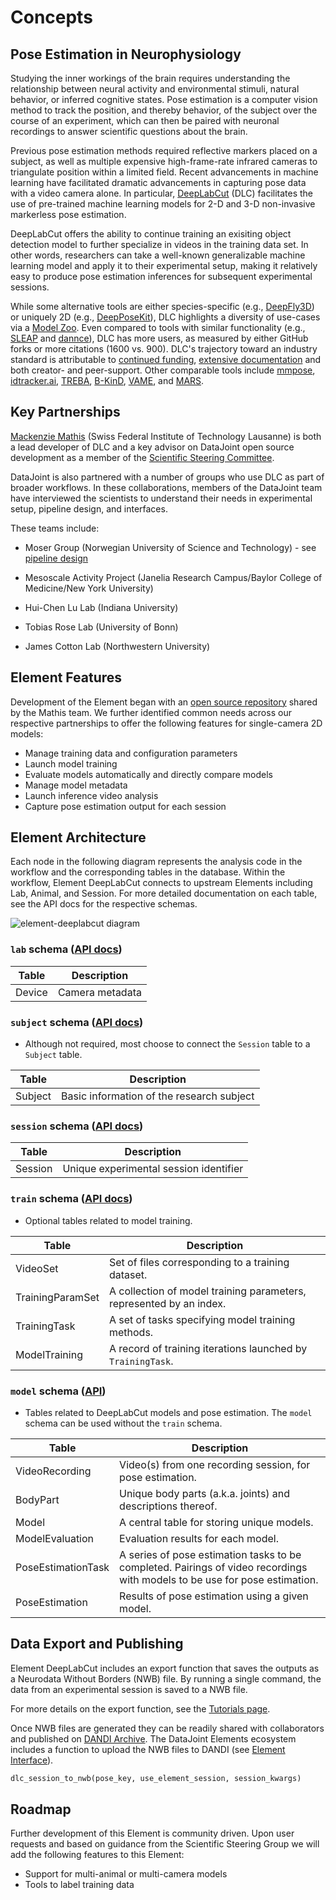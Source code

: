 # Concepts

## Pose Estimation in Neurophysiology

Studying the inner workings of the brain requires understanding the relationship between
neural activity and environmental stimuli, natural behavior, or inferred cognitive
states. Pose estimation is a computer vision method to track the position, and thereby
behavior, of the subject over the course of an experiment, which can then be paired with
neuronal recordings to answer scientific questions about the brain.

Previous pose estimation methods required reflective markers placed on a subject, as
well as multiple expensive high-frame-rate infrared cameras to triangulate position
within a limited field. Recent advancements in machine learning have facilitated
dramatic advancements in capturing pose data with a video camera alone. In particular,
[DeepLabCut](http://deeplabcut.org/) (DLC) facilitates the use of pre-trained machine 
learning models for 2-D and
3-D non-invasive markerless pose estimation. 

DeepLabCut offers the ability to continue training an exisiting object detection model 
to further specialize in videos in the training data set. In other words, researchers
can take a well-known generalizable machine learning model and apply it to their 
experimental setup, making it relatively easy to produce pose estimation inferences 
for subsequent experimental sessions.

While some alternative tools are either species-specific (e.g.,
[DeepFly3D](https://github.com/NeLy-EPFL/DeepFly3D)) or uniquely 2D (e.g.,
[DeepPoseKit](https://github.com/jgraving/DeepPoseKit)), DLC highlights a diversity of
use-cases via a [Model Zoo](http://www.mackenziemathislab.org/dlc-modelzoo). Even
compared to tools with similar functionality (e.g.,
[SLEAP](https://github.com/murthylab/sleap) and
[dannce](https://github.com/spoonsso/dannce)), DLC has more users, as measured by either
GitHub forks or more citations (1600 vs. 900). DLC's trajectory toward an industry
standard is attributable to [continued
funding](http://www.mackenziemathislab.org/deeplabcutblog/2020/11/18/czidlc), [extensive
documentation](https://deeplabcut.github.io/DeepLabCut/docs/intro.html) and both
creator- and peer-support. Other comparable tools include
[mmpose](https://github.com/open-mmlab/mmpose),
[idtracker.ai]([idtracker.ai](https://idtrackerai.readthedocs.io/en/latest/)),
[TREBA](https://github.com/neuroethology/TREBA),
[B-KinD](https://github.com/neuroethology/BKinD),
[VAME](https://github.com/LINCellularNeuroscience/VAME), and
[MARS](https://github.com/neuroethology/MARS).

## Key Partnerships

[Mackenzie Mathis](http://www.mackenziemathislab.org/) (Swiss Federal Institute of Technology Lausanne) is both a lead
developer of DLC and a key advisor on DataJoint open source development as a member of
the [Scientific Steering Committee](datajoint.com/docs/elements/management/governance).

DataJoint is also partnered with a number of groups who use DLC as part of broader
workflows. In these collaborations, members of the DataJoint team have interviewed
the scientists to understand their needs in experimental setup, pipeline design, and
interfaces.

These teams include:

- Moser Group (Norwegian University of Science and Technology) - see [pipeline
  design](https://moser-pipelines.readthedocs.io/en/latest/imaging/dlc.html)

- Mesoscale Activity Project (Janelia Research Campus/Baylor College of Medicine/New
  York University)

- Hui-Chen Lu Lab (Indiana University)

- Tobias Rose Lab (University of Bonn)

- James Cotton Lab (Northwestern University)

## Element Features

Development of the Element began with an [open source
repository](https://github.com/MMathisLab/DataJoint_Demo_DeepLabCut) shared by the
Mathis team. We further identified common needs across our respective partnerships to
offer the following features for single-camera 2D models:

- Manage training data and configuration parameters
- Launch model training
- Evaluate models automatically and directly compare models
- Manage model metadata
- Launch inference video analysis 
- Capture pose estimation output for each session

## Element Architecture

Each node in the following diagram represents the analysis code in the workflow and the
corresponding tables in the database.  Within the workflow, Element DeepLabCut connects
to upstream Elements including Lab, Animal, and Session.  For more detailed
documentation on each table, see the API docs for the respective schemas.

![element-deeplabcut diagram](https://raw.githubusercontent.com/datajoint/element-deeplabcut/main/images/diagram_dlc.svg)

### `lab` schema ([API docs](./api/workflow_deeplabcut/pipeline/#workflow_deeplabcut.pipeline.Device))

| Table | Description |
| --- | --- |
| Device | Camera metadata |

### `subject` schema ([API docs](../element-animal/api/element_animal/subject))
- Although not required, most choose to connect the `Session` table to a `Subject` table.

| Table | Description |
| --- | --- |
| Subject | Basic information of the research subject |

### `session` schema ([API docs](../element-session/api/element_session/session_with_datetime))

| Table | Description |
| --- | --- |
| Session | Unique experimental session identifier |

### `train` schema ([API docs](./api/element_deeplabcut/train))
- Optional tables related to model training.

| Table | Description |
| --- | --- |
| VideoSet | Set of files corresponding to a training dataset. |
| TrainingParamSet | A collection of model training parameters, represented by an index. |
| TrainingTask | A set of tasks specifying model training methods. |
| ModelTraining | A record of training iterations launched by `TrainingTask`. |

### `model` schema ([API](./api/element_deeplabcut/model))
- Tables related to DeepLabCut models and pose estimation. The `model` schema can be used without the `train` schema.

| Table | Description |
| --- | --- |
| VideoRecording | Video(s) from one recording session, for pose estimation. |
| BodyPart | Unique body parts (a.k.a. joints) and descriptions thereof. |
| Model | A central table for storing unique models. |
| ModelEvaluation | Evaluation results for each model. |
| PoseEstimationTask | A series of pose estimation tasks to be completed. Pairings of video recordings with models to be use for pose estimation. |
| PoseEstimation | Results of pose estimation using a given model. |


## Data Export and Publishing

Element DeepLabCut includes an export function that saves the outputs as a Neurodata Without Borders (NWB) file.  By running a single command, the data from an experimental session is saved to a NWB file.



For more details on the export function, see the [Tutorials page](/tutorials).

Once NWB files are generated they can be readily shared with collaborators and published on [DANDI Archive](https://dandiarchive.org/).  The DataJoint Elements ecosystem includes a function to upload the NWB files to DANDI (see [Element Interface](datajoint.com/docs/elements/element-interface/)).

```python
dlc_session_to_nwb(pose_key, use_element_session, session_kwargs)
```

## Roadmap

Further development of this Element is community driven.  Upon user requests and based on guidance from the Scientific Steering Group we will add the following features to this Element:

- Support for multi-animal or multi-camera models
- Tools to label training data
